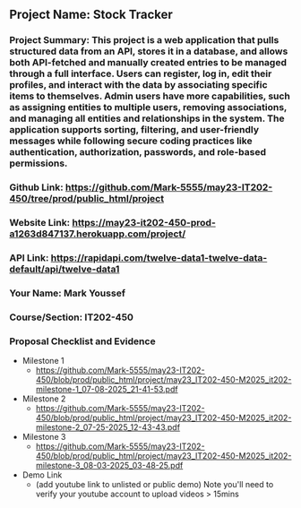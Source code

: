 ## Project Name: Stock Tracker
### Project Summary: This project is a web application that pulls structured data from an API, stores it in a database, and allows both API-fetched and manually created entries to be managed through a full interface. Users can register, log in, edit their profiles, and interact with the data by associating specific items to themselves. Admin users have more capabilities, such as assigning entities to multiple users, removing associations, and managing all entities and relationships in the system. The application supports sorting, filtering, and user-friendly messages while following secure coding practices like authentication, authorization, passwords, and role-based permissions.
### Github Link: https://github.com/Mark-5555/may23-IT202-450/tree/prod/public_html/project
### Website Link: https://may23-it202-450-prod-a1263d847137.herokuapp.com/project/
### API Link: https://rapidapi.com/twelve-data1-twelve-data-default/api/twelve-data1
### Your Name: Mark Youssef
### Course/Section: IT202-450

 
 
### Proposal Checklist and Evidence

- Milestone 1
  - https://github.com/Mark-5555/may23-IT202-450/blob/prod/public_html/project/may23_IT202-450-M2025_it202-milestone-1_07-08-2025_21-41-53.pdf
- Milestone 2
  - https://github.com/Mark-5555/may23-IT202-450/blob/prod/public_html/project/may23_IT202-450-M2025_it202-milestone-2_07-25-2025_12-43-43.pdf
- Milestone 3
  - https://github.com/Mark-5555/may23-IT202-450/blob/prod/public_html/project/may23_IT202-450-M2025_it202-milestone-3_08-03-2025_03-48-25.pdf
- Demo Link
  - (add youtube link to unlisted or public demo) Note you'll need to verify your youtube account to upload videos > 15mins
  